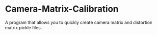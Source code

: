 # Camera-Matrix-Calibration
A program that allows you to quickly create camera matrix and distortion matrix pickle files.
